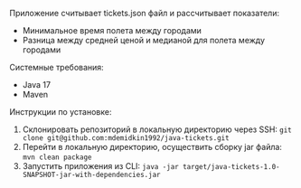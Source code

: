 Приложение считывает tickets.json файл и рассчитывает показатели:
- Минимальное время полета между городами
- Разница между средней ценой и медианой для полета между городами

Системные требования:
- Java 17
- Maven

Инструкции по установке:
1. Склонировать репозиторий в локальную директорию через SSH: ```git clone git@github.com:mdemidkin1992/java-tickets.git```
2. Перейти в локальную директорию, осуществить сборку jar файла: ```mvn clean package```
3. Запустить приложения из CLI: ```java -jar target/java-tickets-1.0-SNAPSHOT-jar-with-dependencies.jar```
